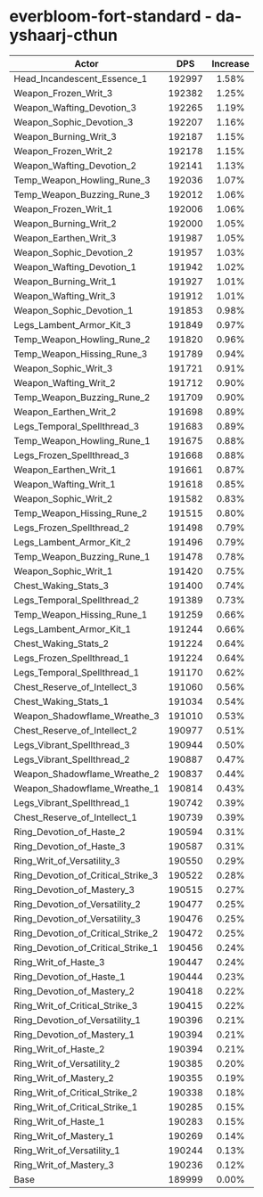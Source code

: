 # everbloom-fort-standard - da-yshaarj-cthun
| Actor | DPS | Increase |
|---|:---:|:---:|
|Head_Incandescent_Essence_1|192997|1.58%|
|Weapon_Frozen_Writ_3|192382|1.25%|
|Weapon_Wafting_Devotion_3|192265|1.19%|
|Weapon_Sophic_Devotion_3|192207|1.16%|
|Weapon_Burning_Writ_3|192187|1.15%|
|Weapon_Frozen_Writ_2|192178|1.15%|
|Weapon_Wafting_Devotion_2|192141|1.13%|
|Temp_Weapon_Howling_Rune_3|192036|1.07%|
|Temp_Weapon_Buzzing_Rune_3|192012|1.06%|
|Weapon_Frozen_Writ_1|192006|1.06%|
|Weapon_Burning_Writ_2|192000|1.05%|
|Weapon_Earthen_Writ_3|191987|1.05%|
|Weapon_Sophic_Devotion_2|191957|1.03%|
|Weapon_Wafting_Devotion_1|191942|1.02%|
|Weapon_Burning_Writ_1|191927|1.01%|
|Weapon_Wafting_Writ_3|191912|1.01%|
|Weapon_Sophic_Devotion_1|191853|0.98%|
|Legs_Lambent_Armor_Kit_3|191849|0.97%|
|Temp_Weapon_Howling_Rune_2|191820|0.96%|
|Temp_Weapon_Hissing_Rune_3|191789|0.94%|
|Weapon_Sophic_Writ_3|191721|0.91%|
|Weapon_Wafting_Writ_2|191712|0.90%|
|Temp_Weapon_Buzzing_Rune_2|191709|0.90%|
|Weapon_Earthen_Writ_2|191698|0.89%|
|Legs_Temporal_Spellthread_3|191683|0.89%|
|Temp_Weapon_Howling_Rune_1|191675|0.88%|
|Legs_Frozen_Spellthread_3|191668|0.88%|
|Weapon_Earthen_Writ_1|191661|0.87%|
|Weapon_Wafting_Writ_1|191618|0.85%|
|Weapon_Sophic_Writ_2|191582|0.83%|
|Temp_Weapon_Hissing_Rune_2|191515|0.80%|
|Legs_Frozen_Spellthread_2|191498|0.79%|
|Legs_Lambent_Armor_Kit_2|191496|0.79%|
|Temp_Weapon_Buzzing_Rune_1|191478|0.78%|
|Weapon_Sophic_Writ_1|191420|0.75%|
|Chest_Waking_Stats_3|191400|0.74%|
|Legs_Temporal_Spellthread_2|191389|0.73%|
|Temp_Weapon_Hissing_Rune_1|191259|0.66%|
|Legs_Lambent_Armor_Kit_1|191244|0.66%|
|Chest_Waking_Stats_2|191224|0.64%|
|Legs_Frozen_Spellthread_1|191224|0.64%|
|Legs_Temporal_Spellthread_1|191170|0.62%|
|Chest_Reserve_of_Intellect_3|191060|0.56%|
|Chest_Waking_Stats_1|191034|0.54%|
|Weapon_Shadowflame_Wreathe_3|191010|0.53%|
|Chest_Reserve_of_Intellect_2|190977|0.51%|
|Legs_Vibrant_Spellthread_3|190944|0.50%|
|Legs_Vibrant_Spellthread_2|190887|0.47%|
|Weapon_Shadowflame_Wreathe_2|190837|0.44%|
|Weapon_Shadowflame_Wreathe_1|190814|0.43%|
|Legs_Vibrant_Spellthread_1|190742|0.39%|
|Chest_Reserve_of_Intellect_1|190739|0.39%|
|Ring_Devotion_of_Haste_2|190594|0.31%|
|Ring_Devotion_of_Haste_3|190587|0.31%|
|Ring_Writ_of_Versatility_3|190550|0.29%|
|Ring_Devotion_of_Critical_Strike_3|190522|0.28%|
|Ring_Devotion_of_Mastery_3|190515|0.27%|
|Ring_Devotion_of_Versatility_2|190477|0.25%|
|Ring_Devotion_of_Versatility_3|190476|0.25%|
|Ring_Devotion_of_Critical_Strike_2|190472|0.25%|
|Ring_Devotion_of_Critical_Strike_1|190456|0.24%|
|Ring_Writ_of_Haste_3|190447|0.24%|
|Ring_Devotion_of_Haste_1|190444|0.23%|
|Ring_Devotion_of_Mastery_2|190418|0.22%|
|Ring_Writ_of_Critical_Strike_3|190415|0.22%|
|Ring_Devotion_of_Versatility_1|190396|0.21%|
|Ring_Devotion_of_Mastery_1|190394|0.21%|
|Ring_Writ_of_Haste_2|190394|0.21%|
|Ring_Writ_of_Versatility_2|190385|0.20%|
|Ring_Writ_of_Mastery_2|190355|0.19%|
|Ring_Writ_of_Critical_Strike_2|190338|0.18%|
|Ring_Writ_of_Critical_Strike_1|190285|0.15%|
|Ring_Writ_of_Haste_1|190283|0.15%|
|Ring_Writ_of_Mastery_1|190269|0.14%|
|Ring_Writ_of_Versatility_1|190244|0.13%|
|Ring_Writ_of_Mastery_3|190236|0.12%|
|Base|189999|0.00%|
